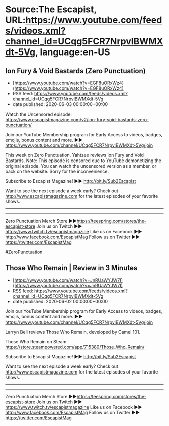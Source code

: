 # Source:The Escapist, URL:https://www.youtube.com/feeds/videos.xml?channel_id=UCqg5FCR7NrpvlBWMXdt-5Vg, language:en-US

## Ion Fury & Void Bastards (Zero Punctuation)
 - [https://www.youtube.com/watch?v=EGF8uORxWz4](https://www.youtube.com/watch?v=EGF8uORxWz4)
 - RSS feed: https://www.youtube.com/feeds/videos.xml?channel_id=UCqg5FCR7NrpvlBWMXdt-5Vg
 - date published: 2020-06-03 00:00:00+00:00

Watch the Uncensored episode: https://www.escapistmagazine.com/v2/ion-fury-void-bastards-zero-punctuation/

Join our YouTube Membership program for Early Access to videos, badges, emojis, bonus content and more. ►► https://www.youtube.com/channel/UCqg5FCR7NrpvlBWMXdt-5Vg/join

This week on Zero Punctuation, Yahtzee reviews Ion Fury and Void Bastards. Note: This episode is censored due to YouTube demonetizing the original episode. You can watch the uncensored version as a member, or back on the website. Sorry for the inconvenience. 

Subscribe to Escapist Magazine! ►► http://bit.ly/Sub2Escapist

Want to see the next episode a week early? Check out http://www.escapistmagazine.com for the latest episodes of your favorite shows.

---



---


Zero Punctuation Merch Store ►►https://teespring.com/stores/the-escapist-store
Join us on Twitch ►► https://www.twitch.tv/escapistmagazine 
Like us on Facebook ►► http://www.facebook.com/EscapistMag
Follow us on Twitter ►► https://twitter.com/EscapistMag

#ZeroPunctuation

## Those Who Remain | Review in 3 Minutes
 - [https://www.youtube.com/watch?v=JnRUaWYJW7I](https://www.youtube.com/watch?v=JnRUaWYJW7I)
 - RSS feed: https://www.youtube.com/feeds/videos.xml?channel_id=UCqg5FCR7NrpvlBWMXdt-5Vg
 - date published: 2020-06-02 00:00:00+00:00

Join our YouTube Membership program for Early Access to videos, badges, emojis, bonus content and more. ►► https://www.youtube.com/channel/UCqg5FCR7NrpvlBWMXdt-5Vg/join

Larryn Bell reviews Those Who Remain, developed by Camel 101.

Those Who Remain on Steam: https://store.steampowered.com/app/715380/Those_Who_Remain/

Subscribe to Escapist Magazine! ►► http://bit.ly/Sub2Escapist

Want to see the next episode a week early? Check out http://www.escapistmagazine.com for the latest episodes of your favorite shows.

---



---


Zero Punctuation Merch Store ►►https://teespring.com/stores/the-escapist-store
Join us on Twitch ►► https://www.twitch.tv/escapistmagazine 
Like us on Facebook ►► http://www.facebook.com/EscapistMag
Follow us on Twitter ►► https://twitter.com/EscapistMag

